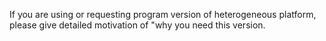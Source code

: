 If you are using or requesting program version of heterogeneous platform, please give detailed motivation of \"why you need this version.